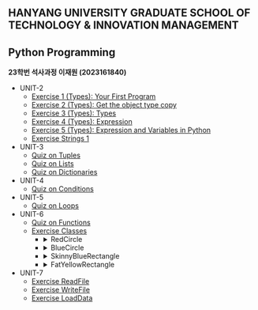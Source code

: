 ## HANYANG UNIVERSITY GRADUATE SCHOOL OF TECHNOLOGY & INNOVATION MANAGEMENT

## Python Programming

**23학번 석사과정 이재원 (2023161840)**

-   UNIT-2
    -   [Exercise 1 (Types): Your First Program](<https://github.com/j369369/hy-mot/blob/master/unit-2/Exercise%201%20(Types)%3A%20Your%20First%20Program.py>)
    -   [Exercise 2 (Types): Get the object type copy](<https://github.com/j369369/hy-mot/blob/master/unit-2/Exercise%202%20(Types)%3A%20Get%20the%20object%20type%20copy.py>)
    -   [Exercise 3 (Types): Types](<https://github.com/j369369/hy-mot/blob/master/unit-2/Exercise%203%20(Types)%3A%20Types.py>)
    -   [Exercise 4 (Types): Expression](<https://github.com/j369369/hy-mot/blob/master/unit-2/Exercise%204%20(Types)%3A%20Expression.py>)
    -   [Exercise 5 (Types): Expression and Variables in Python](<https://github.com/j369369/hy-mot/blob/master/unit-2/Exercise%205%20(Types)%3A%20Expression%20and%20Variables%20in%20Python.py>)
    -   [Exercise Strings 1](https://github.com/j369369/hy-mot/blob/master/unit-2/Exercise%20Strings%201.py)
-   UNIT-3
    -   [Quiz on Tuples](https://github.com/j369369/hy-mot/blob/master/unit-3/Quiz%20on%20Tuples.py)
    -   [Quiz on Lists](https://github.com/j369369/hy-mot/blob/master/unit-3/Quiz%20on%20Lists.py)
    -   [Quiz on Dictionaries](https://github.com/j369369/hy-mot/blob/master/unit-3/Quiz%20on%20Dictionaries.py)
-   UNIT-4
    -   [Quiz on Conditions](https://github.com/j369369/hy-mot/blob/master/unit-4/Quiz%20on%20Conditions.py)
-   UNIT-5
    -   [Quiz on Loops](https://github.com/j369369/hy-mot/blob/master/unit-5/Quiz%20on%20Loops.py)
-   UNIT-6
    -   [Quiz on Functions](https://github.com/j369369/hy-mot/blob/master/unit-6/Quiz%20on%20Functions.py)
    -   [Exercise Classes](https://github.com/j369369/hy-mot/blob/master/unit-6/Exercise%20Classes.py)
        -   <details>
            <summary> RedCircle </summary>
                <img src=https://raw.githubusercontent.com/j369369/hy-mot/master/RedCircle.png width =200>
            </details>
        -   <details>
            <summary> BlueCircle </summary>
                <img src=https://raw.githubusercontent.com/j369369/hy-mot/master/BlueCircle.png width =200>
            </details>
        -   <details>
            <summary> SkinnyBlueRectangle </summary>
                <img src=https://raw.githubusercontent.com/j369369/hy-mot/master/SkinnyBlueRectangle.png width =200>
            </details>
        -   <details>
            <summary> FatYellowRectangle </summary>
                <img src=https://raw.githubusercontent.com/j369369/hy-mot/master/FatYellowRectangle.png width =200>
            </details>
-   UNIT-7
    -   [Exercise ReadFile](https://github.com/j369369/hy-mot/blob/master/unit-7/Exercise%20ReadFile.py)
    -   [Exercise WriteFile](https://github.com/j369369/hy-mot/blob/master/unit-7/Exercise%20WriteFile.py)
    -   [Exercise LoadData](https://github.com/j369369/hy-mot/blob/master/unit-7/Exercise%20LoadData.py)
